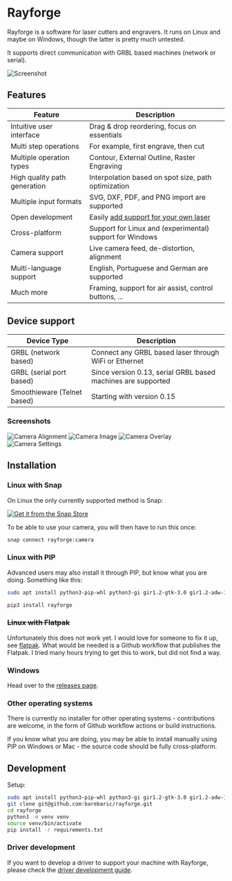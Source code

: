 # Rayforge

Rayforge is a software for laser cutters and engravers. It runs on Linux and
maybe on Windows, though the latter is pretty much untested.

It supports direct communication with GRBL based machines (network or serial).

![Screenshot](docs/ss-main.png)

## Features

| Feature                          | Description                                                |
| -------------------------------- | ---------------------------------------------------------- |
| Intuitive user interface         | Drag & drop reordering, focus on essentials                |
| Multi step operations            | For example, first engrave, then cut                       |
| Multiple operation types         | Contour, External Outline, Raster Engraving                |
| High quality path generation     | Interpolation based on spot size, path optimization        |
| Multiple input formats           | SVG, DXF, PDF, and PNG import are supported                |
| Open development                 | Easily [add support for your own laser](docs/driver.md)    |
| Cross-platform                   | Support for Linux and (experimental) support for Windows   |
| Camera support                   | Live camera feed, de-distortion, alignment                 |
| Multi-language support           | English, Portuguese and German are supported               |
| Much more                        | Framing, support for air assist, control buttons, ...      |


## Device support

| Device Type                      | Description                                                  |
| -------------------------------- | ------------------------------------------------------------ |
| GRBL (network based)             | Connect any GRBL based laser through WiFi or Ethernet        |
| GRBL (serial port based)         | Since version 0.13, serial GRBL based machines are supported |
| Smoothieware (Telnet based)      | Starting with version 0.15                                   |


### Screenshots

![Camera Alignment](docs/camera-alignment.png)
![Camera Image](docs/camera-image.png)
![Camera Overlay](docs/camera-overlay.png)
![Camera Settings](docs/camera-settings.png)


## Installation

### Linux with Snap

On Linux the only currently supported method is Snap:

[![Get it from the Snap Store](https://snapcraft.io/en/light/install.svg)](https://snapcraft.io/rayforge)

To be able to use your camera, you will then have to run this once:

```bash
snap connect rayforge:camera
```

### Linux with PIP

Advanced users may also install it through PIP, but know what you are doing. Something like this:

```bash
sudo apt install python3-pip-whl python3-gi gir1.2-gtk-3.0 gir1.2-adw-1 gir1.2-gdkpixbuf-2.0 libgirepository-1.0-dev libgirepository-2.0-0 libvips42t64

pip3 install rayforge
```

### ~~Linux with Flatpak~~

Unfortunately this does not work yet. I would love for someone to fix it up, see [flatpak](flatpak/).
What would be needed is a Github workflow that publishes the Flatpak. I tried many hours trying
to get this to work, but did not find a way.


### Windows

Head over to the [releases page](https://github.com/barebaric/rayforge/releases/).


### Other operating systems

There is currently no installer for other operating systems - contributions are
welcome, in the form of Github workflow actions or build instructions.

If you know what you are doing, you may be able to install manually using
PIP on Windows or Mac - the source code should be fully cross-platform.


## Development

Setup:
```bash
sudo apt install python3-pip-whl python3-gi gir1.2-gtk-3.0 gir1.2-adw-1 libgirepository-1.0-dev libgirepository-2.0-0 libvips42t64
git clone git@github.com:barebaric/rayforge.git
cd rayforge
python3 -m venv venv
source venv/bin/activate
pip install -r requirements.txt
```

### Driver development

If you want to develop a driver to support your machine with Rayforge,
please check the [driver development guide](docs/driver.md).
